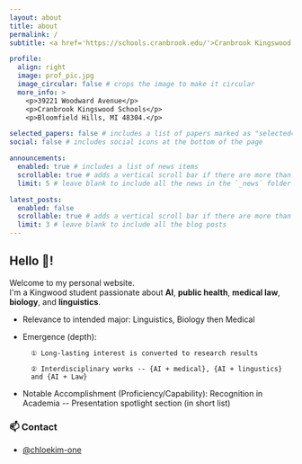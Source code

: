 ```yaml
---
layout: about
title: about
permalink: /
subtitle: <a href='https://schools.cranbrook.edu/'>Cranbrook Kingswood Schools</a>. #Address. Contacts. Motto. Etc.

profile:
  align: right
  image: prof_pic.jpg
  image_circular: false # crops the image to make it circular
  more_info: >
    <p>39221 Woodward Avenue</p>
    <p>Cranbrook Kingswood Schools</p>
    <p>Bloomfield Hills, MI 48304.</p>

selected_papers: false # includes a list of papers marked as "selected={true}"
social: false # includes social icons at the bottom of the page

announcements:
  enabled: true # includes a list of news items
  scrollable: true # adds a vertical scroll bar if there are more than 3 news items
  limit: 5 # leave blank to include all the news in the `_news` folder

latest_posts:
  enabled: false
  scrollable: true # adds a vertical scroll bar if there are more than 3 new posts items
  limit: 3 # leave blank to include all the blog posts
---
```


## Hello 👋!

Welcome to my personal website.  
I'm a Kingwood student passionate about **AI**, **public health**, **medical law**, **biology**, and **linguistics**.


- Relevance to intended major: Linguistics, Biology then Medical

- Emergence (depth):
  
        ① Long-lasting interest is converted to research results

        ② Interdisciplinary works -- {AI + medical}, {AI + lingustics}
        and {AI + Law}

- Notable Accomplishment (Proficiency/Capability): Recognition in Academia -- Presentation spotlight section (in short list)
 

### 📫 Contact

- [@chloekim-one](https://github.com/chloekim-one)
